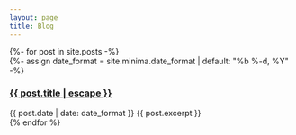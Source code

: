 ```yaml
---
layout: page
title: Blog
---
```

<div class="wrapper">
{%- for post in site.posts -%}
    <article class="blog-listing">
        {%- assign date_format = site.minima.date_format | default: "%b %-d, %Y" -%}
        <h3>
            <a class="post-link" href="{{ post.url | relative_url }}">
                {{ post.title | escape }}
            </a>
        </h3>
        <span class="post-meta">{{ post.date | date: date_format }}</span>
        {{ post.excerpt }}
    </article>
{% endfor %}
</div>